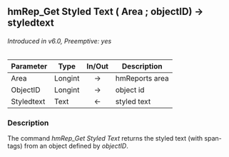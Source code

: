 ## hmRep_Get Styled Text ( Area ; objectID) → styledtext
###### Introduced in v6.0, Preemptive: yes

|Parameter|Type|In/Out|Description
|---|---|:---:|---
|Area|Longint|→|hmReports area
|ObjectID|Longint|→|object id
|Styledtext|Text|←|styled text

### Description
The command *hmRep_Get Styled Text* returns the styled text (with span-tags) from an object defined by *objectID*.
